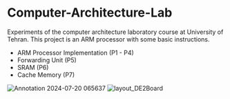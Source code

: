 # Computer-Architecture-Lab
Experiments of the computer architecture laboratory course at University of Tehran.
This project is an ARM processor with some basic instructions.

- ARM Processor Implementation (P1 - P4)
- Forwarding Unit (P5)
- SRAM (P6)
- Cache Memory (P7)

![Annotation 2024-07-20 065637](https://github.com/user-attachments/assets/1c45ade8-b78a-4b87-8b9d-84fed4b770d0)
![layout_DE2Board](https://github.com/user-attachments/assets/9a163e99-73f3-4e9c-b72f-a7d85f9be656)
